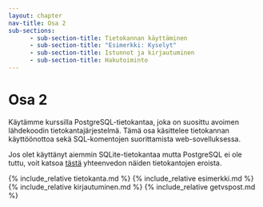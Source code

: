 ```yaml
---
layout: chapter
nav-title: Osa 2
sub-sections:
      - sub-section-title: Tietokannan käyttäminen
      - sub-section-title: "Esimerkki: Kyselyt"
      - sub-section-title: Istunnot ja kirjautuminen
      - sub-section-title: Hakutoiminto
---
```

# Osa 2

Käytämme kurssilla PostgreSQL-tietokantaa, joka on suosittu avoimen lähdekoodin tietokantajärjestelmä. Tämä osa käsittelee tietokannan käyttöönottoa sekä SQL-komentojen suorittamista web-sovelluksessa.

Jos olet käyttänyt aiemmin SQLite-tietokantaa mutta PostgreSQL ei ole tuttu, voit katsoa [tästä]() yhteenvedon näiden tietokantojen eroista.

{% include_relative tietokanta.md %}
{% include_relative esimerkki.md %}
{% include_relative kirjautuminen.md %}
{% include_relative getvspost.md %}